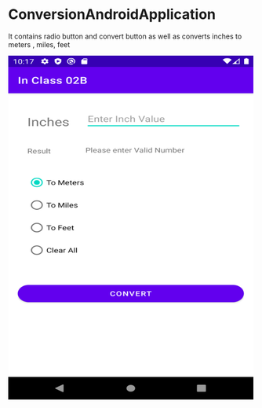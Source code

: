 # ConversionAndroidApplication
It contains radio button and convert button as well as converts inches to meters , miles, feet


<img src="https://github.com/ShaishavMaisuria/ConversionAndroidApplication/blob/master/projectPictures/Screenshot_1611803835.png" width="500" height="700">
